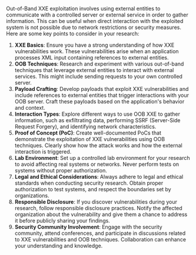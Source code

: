 Out-of-Band XXE exploitation involves using external entities to communicate with a controlled server or external service in order to gather information. This can be useful when direct interaction with the exploited system is not possible due to network restrictions or security measures. Here are some key points to consider in your research:

1. **XXE Basics**: Ensure you have a strong understanding of how XXE vulnerabilities work. These vulnerabilities arise when an application processes XML input containing references to external entities.
2. **OOB Techniques**: Research and experiment with various out-of-band techniques that leverage external entities to interact with external services. This might include sending requests to your own controlled server.
3. **Payload Crafting**: Develop payloads that exploit XXE vulnerabilities and include references to external entities that trigger interactions with your OOB server. Craft these payloads based on the application's behavior and context.
4. **Interaction Types**: Explore different ways to use OOB XXE to gather information, such as exfiltrating data, performing SSRF (Server-Side Request Forgery), and identifying network characteristics.
5. **Proof of Concept (PoC)**: Create well-documented PoCs that demonstrate the exploitation of XXE vulnerabilities using OOB techniques. Clearly show how the attack works and how the external interaction is triggered.
6. **Lab Environment**: Set up a controlled lab environment for your research to avoid affecting real systems or networks. Never perform tests on systems without proper authorization.
7. **Legal and Ethical Considerations**: Always adhere to legal and ethical standards when conducting security research. Obtain proper authorization to test systems, and respect the boundaries set by organizations.
8. **Responsible Disclosure**: If you discover vulnerabilities during your research, follow responsible disclosure practices. Notify the affected organization about the vulnerability and give them a chance to address it before publicly sharing your findings.
9. **Security Community Involvement**: Engage with the security community, attend conferences, and participate in discussions related to XXE vulnerabilities and OOB techniques. Collaboration can enhance your understanding and knowledge.